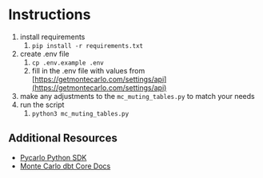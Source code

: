 # Instructions

1. install requirements
   1. `pip install -r requirements.txt`
2. create .env file
   1. `cp .env.example .env`
   2. fill in the .env file with values from [https://getmontecarlo.com/settings/api](https://getmontecarlo.com/settings/api)
3. make any adjustments to the `mc_muting_tables.py` to match your needs
4. run the script
   1. `python3 mc_muting_tables.py`

## Additional Resources

- [Pycarlo Python SDK](https://pypi.org/project/pycarlo/)
- [Monte Carlo dbt Core Docs](https://docs.getmontecarlo.com/docs/dbt-core)
